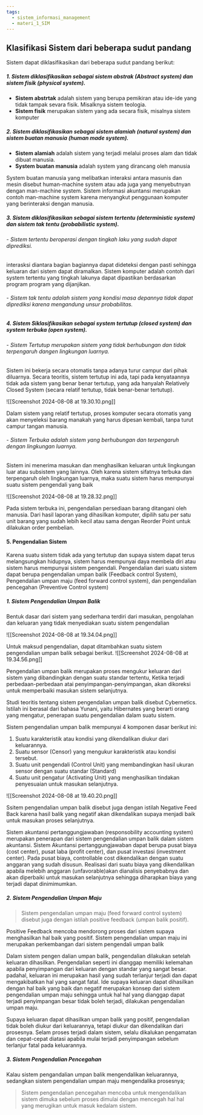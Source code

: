```yaml
---
tags:
  - sistem_informasi_management
  - materi_1_SIM
---
```

## Klasifikasi Sistem dari beberapa sudut pandang

Sistem dapat diklasifikasikan dari beberapa sudut pandang berikut:

##### 1. Sistem diklasifikasikan sebagai sistem abstrak (Abstract system) dan sistem fisik (physical system).

   - **Sistem abstrtak** adalah sistem yang berupa pemikiran atau ide-ide yang tidak tampak sevara fisik. Misalknya sistem teologia.
   - **Sistem fisik** merupakan sistem yang ada secara fisik, misalnya sistem komputer
   
##### 2. Sistem diklasifikasikan sebagai sistem alamiah (natural system) dan sistem buatan manusia (human made system).

   - **Sistem alamiah** adalah sistem yang terjadi melalui proses alam dan tidak dibuat manusia.
   - **System buatan manusia** adalah system yang dirancang oleh manusia

System buatan manusia yang melibatkan interaksi antara masunis dan mesin disebut human-machine system atau ada juga yang menyebutnyan dengan man-machine system. Sistem informasi akuntansi merupakan contoh man-machine system karena menyangkut penggunaan komputer yang berinteraksi dengan manusia.
   
##### 3. Sistem diklasifikasikan sebagai sistem tertentu (deterministic system) dan sistem tak tentu (probabilistic system).

   ###### - Sistem tertentu beroperasi dengan tingkah laku yang sudah dapat diprediksi. 
   interasksi diantara bagian bagiannya dapat dideteksi dengan pasti sehingga keluaran dari sistem dapat diramalkan. Sistem komputer adalah contoh dari system tertentu yang tingkah lakunya dapat dipastikan berdasarkan program program yang dijanjikan.
   
   ###### - Sistem tak tentu adalah sistem yang kondisi masa depannya tidak dapat diprediksi karena mengandung unsur probabilitas.
   
##### 4. Sistem Siklasifikasikan sebagai system tertutup (closed system) dan system terbuka (open system).
   
   ###### - Sistem Tertutup merupakan sistem yang tidak berhubungan dan tidak terpengaruh dangen lingkungan luarnya.
   
   Sistem ini bekerja secara otomatis tanpa adanya turur campur dari pihak diluarnya. Secara teoritis, sistem tertutup ini ada, tapi pada kenyataannya tidak ada sistem yang benar benar tertutup, yang ada hanyalah Relatively Closed System (secara relatif tertutup, tidak benar-benar tertutup).
   
   ![[Screenshot 2024-08-08 at 19.30.10.png]]
   
   Dalam sistem yang relatif tertutup, proses komputer secara otomatis yang akan menyeleksi barang manakah yang harus dipesan kembali, tanpa turut campur tangan manusia.
   
   ###### - Sistem Terbuka adalah sistem yang berhubungan dan terpengaruh dengan lingkungan luarnya.
   
   Sistem ini menerima masukan dan menghasilkan keluaran untuk lingkungan luar atau subsistem yang lainnya. Oleh karena sistem sifatnya terbuka dan terpengaruh oleh lingkungan luarnya, maka suatu sistem harus mempunyai suatu sistem pengendali yang baik
   
   ![[Screenshot 2024-08-08 at 19.28.32.png]]
   
   Pada sistem terbuka ini, pengendalian persediaan barang ditangani oleh manusia. Dari hasil laporan yang dihasilkan komputer, dipilih satu per satu unit barang yang sudah lebih kecil atau sama dengan Reorder Point untuk dilakukan order pembelian.
   
   
#### 5. Pengendalian Sistem
 
 Karena suatu sistem tidak ada yang tertutup dan supaya sistem dapat terus melangsungkan hidupnya, sistem harus mempunyai daya membela diri atau sistem harus mempunyai sistem pengendali. Pengendalian dari suatu sistem dapat berupa pengendalian umpan balik (Feedback control System), Pengendalian umpan maju (feed forward control system), dan pengendalian pencegahan (Preventive Control system)
 
##### 1. Sistem Pengendalian Umpan Balik
Bentuk dasar dari sistem yang sederhana terdiri dari masukan, pengolahan dan keluaran yang tidak menyediakan suatu sistem pengendalian

   ![[Screenshot 2024-08-08 at 19.34.04.png]]

Untuk maksud pengendalian, dapat ditambahkan suatu sistem pengendalian umpan balik sebagai berikut.
![[Screenshot 2024-08-08 at 19.34.56.png]]

Pengendalian umpan balik merupakan proses mengukur keluaran dari sistem yang dibandingkan dengan suatu standar tertentu, Ketika terjadi perbedaan-perbedaan atai penyimpangan-penyimpangan, akan dikoreksi untuk memperbaiki masukan sistem selanjutnya.

Studi teoritis tentang sistem pengendalian umpan balik disebut Cybernetics. Istilah ini berasal dari bahasa Yunani, yaitu Hibernates yang berarti orang yang mengatur, penerapan suatu pengendalian dalam suatu sistem.

Sistem pengendalian umpan balik mempunyai 4 komponen dasar berikut ini:
1. Suatu karakteristik atau kondisi yang dikendalikan diukur dari keluarannya.
2. Suatu sensor (Censor) yang mengukur karakteristik atau kondisi tersebut.
3. Suatu unit pengendali (Control Unit) yang membandingkan hasil ukuran sensor dengan suatu standar (Standard)
4. Suatu unit pengatur (Activating Unit) yang menghasilkan tindakan penyesuaian untuk masukan selanjutnya.
   
![[Screenshot 2024-08-08 at 19.40.20.png]]

Ssitem pengendalian umpan balik disebut juga dengan istilah Negative Feed Back karena hasil balik yang negatif akan dikendalikan supaya menjadi baik untuk masukan proses selanjutnya.

Sistem akuntansi pertanggungjawaban (responsobility accounting system) merupakan penerapan dari sistem pengendalian umpan balik dalam sistem akuntansi. Sistem Akuntansi pertanggungjawaban dapat berupa pusat biaya (cost center), pusat laba (profit center), dan pusat investasi (investment center). Pada pusat biaya, controllable cost dikendalikan dengan suatu anggaran yang sudah disusun. Realisasi dari suatu biaya yang dikendalikan apabila melebih anggaran (unfavorable)akan dianalisis penyebabnya dan akan diperbaiki untuk masukan selanjutnya sehingga diharapkan biaya yang terjadi dapat dinimimumkan.

##### 2. Sistem Pengendalian Umpan Maju

>Sistem pengendalian umpan maju (feed forward control system) disebut juga dengan istilah positive feedback (umpan balik positif).

Positive Feedback mencoba mendorong proses dari sistem supaya menghasilkan hal baik yang positif. Sistem pengendalian umpan maju ini merupakan perkembangan dari sistem pengendali umpan balik

Dalam sistem pengen dalian umpan balik, pengendalian dilakukan setelah keluaran dihasilkan. Pengendalian seperti ini dianggap memiliki kelemahan apabila penyimpangan dari keluaran dengan standar yang sangat besar. padahal, keluaran ini merupakan hasil yang sudah terlanjur terjadi dan dapat mengakibatkan hal yang sangat fatal. Ide supaya keluaran dapat dihasilkan dengan hal baik yang baik dan negatif merupakan konsep dari sistem pengendalian umpan maju sehingga untuk hal hal yang dianggap dapat terjadi penyimpangan besar tidak boleh terjadi, dilakukan pengendalian umpan maju.

Supaya keluaran dapat dihasilkan umpan balik yang positif, pengendalian tidak boleh diukur dari keluarannya, tetapi diukur dan dikendalikan dari prosesnya. Selam proses terjadi dalam sistem, selalu dikalukan pengamatan dan cepat-cepat diatasi apabila mulai terjadi penyimpangan sebelum terlanjur fatal pada keluarannya.


##### 3. Sistem Pengendalian Pencegahan
Kalau sistem pengandalian umpan balik mengendalikan keluarannya, sedangkan sistem pengendalian umpan maju mengendalika prosesnya;

> Sistem pengendalian pencegahan mencoba untuk mengendalikan sistem dimuka sebelum proses dimulai dengan mencegah hal hal yang merugikan untuk masuk kedalam sistem.


